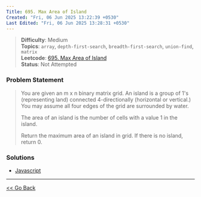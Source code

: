 ```yaml
---
Title: 695. Max Area of Island
Created: "Fri, 06 Jun 2025 13:22:39 +0530"
Last Edited: "Fri, 06 Jun 2025 13:28:31 +0530"
---
```


> **Difficulty**: Medium  
> **Topics**: `array`, `depth-first-search`, `breadth-first-search`, `union-find`, `matrix`  
> **Leetcode**: [695. Max Area of Island][leetcode-695]  
> **Status**: Not Attempted

### Problem Statement

> You are given an m x n binary matrix grid. An island is a group of 1's
> (representing land) connected 4-directionally (horizontal or vertical.) You may
> assume all four edges of the grid are surrounded by water.
>
> The area of an island is the number of cells with a value 1 in the island.
>
> Return the maximum area of an island in grid. If there is no island, return 0.

### Solutions

- [Javascript](./js/solution.js)

---

[<< Go Back](../../index.md)

[leetcode-695]: https://leetcode.com/problems/max-area-of-island/
